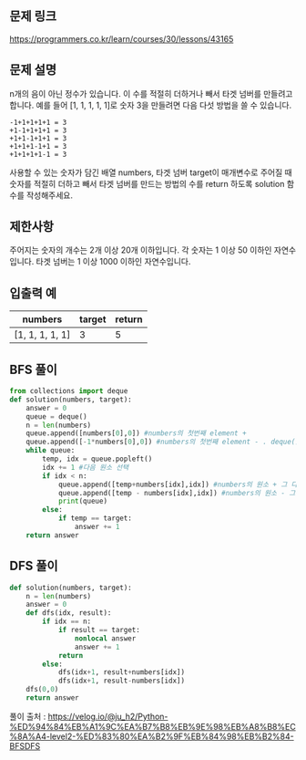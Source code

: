## 문제 링크
https://programmers.co.kr/learn/courses/30/lessons/43165

## 문제 설명
n개의 음이 아닌 정수가 있습니다. 이 수를 적절히 더하거나 빼서 타겟 넘버를 만들려고 합니다. 예를 들어 [1, 1, 1, 1, 1]로 숫자 3을 만들려면 다음 다섯 방법을 쓸 수 있습니다.
```
-1+1+1+1+1 = 3
+1-1+1+1+1 = 3
+1+1-1+1+1 = 3
+1+1+1-1+1 = 3
+1+1+1+1-1 = 3
```
사용할 수 있는 숫자가 담긴 배열 numbers, 타겟 넘버 target이 매개변수로 주어질 때 숫자를 적절히 더하고 빼서 타겟 넘버를 만드는 방법의 수를 return 하도록 solution 함수를 작성해주세요.

## 제한사항
주어지는 숫자의 개수는 2개 이상 20개 이하입니다.
각 숫자는 1 이상 50 이하인 자연수입니다.
타겟 넘버는 1 이상 1000 이하인 자연수입니다.

## 입출력 예
|numbers|	target|	return|
|---|---|---|
|[1, 1, 1, 1, 1]|	3|	5|


## BFS 풀이
```python
from collections import deque
def solution(numbers, target):
    answer = 0
    queue = deque()
    n = len(numbers)
    queue.append([numbers[0],0]) #numbers의 첫번째 element +
    queue.append([-1*numbers[0],0]) #numbers의 첫번째 element - . deque([[1,0],[-1,0]]) 이런식으로 들어가게 됨
    while queue:
        temp, idx = queue.popleft()
        idx += 1 #다음 원소 선택
        if idx < n:
            queue.append([temp+numbers[idx],idx]) #numbers의 원소 + 그 다음 위치의 원소
            queue.append([temp - numbers[idx],idx]) #numbers의 원소 - 그 다음 위치의 원소
            print(queue)
        else:
            if temp == target:
                answer += 1
    return answer
```

## DFS 풀이

```python
def solution(numbers, target):
    n = len(numbers)
    answer = 0
    def dfs(idx, result):
        if idx == n:
            if result == target:
                nonlocal answer
                answer += 1
            return
        else:
            dfs(idx+1, result+numbers[idx])
            dfs(idx+1, result-numbers[idx])
    dfs(0,0)
    return answer
```

풀이 출처 : https://velog.io/@ju_h2/Python-%ED%94%84%EB%A1%9C%EA%B7%B8%EB%9E%98%EB%A8%B8%EC%8A%A4-level2-%ED%83%80%EA%B2%9F%EB%84%98%EB%B2%84-BFSDFS
